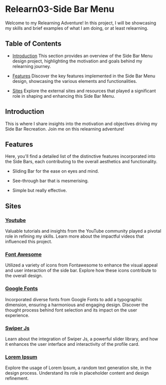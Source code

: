 # Relearn03-Side Bar Menu
Welcome to my Relearning Adventure! In this project, I will be showcasing my skills and brief examples of what I am doing, or at least relearning.

## Table of Contents

- [Introduction](#introduction)
  This section provides an overview of the Side Bar Menu design project, highlighting the motivation and goals behind my relearning journey.

- [Features](#features)
  Discover the key features implemented in the Side Bar Menu design, showcasing the various elements and functionalities.

- [Sites](#sites)
  Explore the external sites and resources that played a significant role in shaping and enhancing this Side Bar Menu.

## Introduction

This is where I share insights into the motivation and objectives driving my Side Bar Recreation. Join me on this relearning adventure!

## Features

Here, you'll find a detailed list of the distinctive features incorporated into the Side Bars, each contributing to the overall aesthetics and functionality.

- Sliding Bar for the ease on eyes and mind.

- See-through bar that is mesmerising.

- Simple but really effective.

## Sites

### [Youtube](https://www.youtube.com/)
Valuable tutorials and insights from the YouTube community played a pivotal role in refining my skills. Learn more about the impactful videos that influenced this project.

### [Font Awesome](https://fontawesome.com/) 
Utilized a variety of icons from Fontawesome to enhance the visual appeal and user interaction of the side bar. Explore how these icons contribute to the overall design.

### [Google Fonts](https://fonts.google.com/)
Incorporated diverse fonts from Google Fonts to add a typographic dimension, ensuring a harmonious and engaging design. Discover the thought process behind font selection and its impact on the user experience.

### [Swiper Js](https://swiperjs.com/)
Learn about the integration of Swiper Js, a powerful slider library, and how it enhances the user interface and interactivity of the profile card.

### [Lorem Ipsum](https://www.lipsum.com/feed/html)
Explore the usage of Lorem Ipsum, a random text generation site, in the design process. Understand its role in placeholder content and design refinement.
